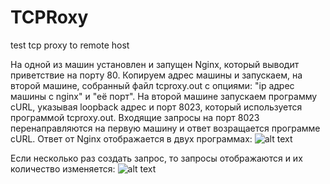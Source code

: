 # TCPRoxy
test tcp proxy to remote host

На одной из машин установлен и запущен Nginx, который выводит приветствие на порту 80. Копируем адрес машины и запускаем, на второй машине, собранный файл tcproxy.out с опциями: "ip адрес машины с nginx" и "её порт". На второй машине запускаем программу cURL, указывая loopback адрес и порт 8023, который используется программой tcproxy.out. Входящие запросы на порт 8023 перенаправляются на первую машину и ответ возращается программе cURL. Ответ от Nginx отображается в двух программах:
![alt text](https://github.com/eaxr/TCPRoxy/blob/main/images/test1.gif?raw=true)

Если несколько раз создать запрос, то запросы отображаются и их количество изменяется:
![alt text](https://github.com/eaxr/TCPRoxy/blob/main/images/test2.gif?raw=true)